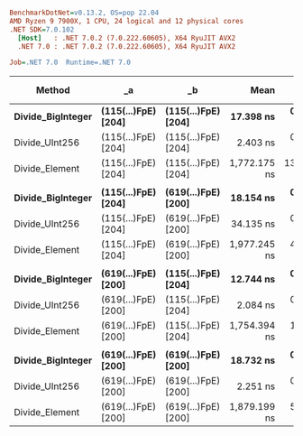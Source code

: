 ``` ini

BenchmarkDotNet=v0.13.2, OS=pop 22.04
AMD Ryzen 9 7900X, 1 CPU, 24 logical and 12 physical cores
.NET SDK=7.0.102
  [Host]   : .NET 7.0.2 (7.0.222.60605), X64 RyuJIT AVX2
  .NET 7.0 : .NET 7.0.2 (7.0.222.60605), X64 RyuJIT AVX2

Job=.NET 7.0  Runtime=.NET 7.0  

```
|            Method |                  _a |                  _b |         Mean |      Error |     StdDev |  Ratio | RatioSD |   Gen0 | Allocated | Alloc Ratio |
|------------------ |-------------------- |-------------------- |-------------:|-----------:|-----------:|-------:|--------:|-------:|----------:|------------:|
| **Divide_BigInteger** | **(115(...)FpE) [204]** | **(115(...)FpE) [204]** |    **17.398 ns** |  **0.0750 ns** |  **0.0665 ns** |   **1.00** |    **0.00** |      **-** |         **-** |          **NA** |
|    Divide_UInt256 | (115(...)FpE) [204] | (115(...)FpE) [204] |     2.403 ns |  0.0100 ns |  0.0089 ns |   0.14 |    0.00 |      - |         - |          NA |
|    Divide_Element | (115(...)FpE) [204] | (115(...)FpE) [204] | 1,772.175 ns | 13.3898 ns | 10.4539 ns | 101.88 |    0.63 | 0.0019 |     160 B |          NA |
|                   |                     |                     |              |            |            |        |         |        |           |             |
| **Divide_BigInteger** | **(115(...)FpE) [204]** | **(619(...)FpE) [200]** |    **18.154 ns** |  **0.0474 ns** |  **0.0420 ns** |   **1.00** |    **0.00** |      **-** |         **-** |          **NA** |
|    Divide_UInt256 | (115(...)FpE) [204] | (619(...)FpE) [200] |    34.135 ns |  0.0847 ns |  0.0792 ns |   1.88 |    0.01 |      - |         - |          NA |
|    Divide_Element | (115(...)FpE) [204] | (619(...)FpE) [200] | 1,977.245 ns |  4.4760 ns |  3.9679 ns | 108.92 |    0.33 |      - |     160 B |          NA |
|                   |                     |                     |              |            |            |        |         |        |           |             |
| **Divide_BigInteger** | **(619(...)FpE) [200]** | **(115(...)FpE) [204]** |    **12.744 ns** |  **0.0127 ns** |  **0.0106 ns** |   **1.00** |    **0.00** |      **-** |         **-** |          **NA** |
|    Divide_UInt256 | (619(...)FpE) [200] | (115(...)FpE) [204] |     2.084 ns |  0.0055 ns |  0.0049 ns |   0.16 |    0.00 |      - |         - |          NA |
|    Divide_Element | (619(...)FpE) [200] | (115(...)FpE) [204] | 1,754.394 ns |  1.8597 ns |  1.7396 ns | 137.65 |    0.18 | 0.0019 |     160 B |          NA |
|                   |                     |                     |              |            |            |        |         |        |           |             |
| **Divide_BigInteger** | **(619(...)FpE) [200]** | **(619(...)FpE) [200]** |    **18.732 ns** |  **0.2157 ns** |  **0.1912 ns** |   **1.00** |    **0.00** |      **-** |         **-** |          **NA** |
|    Divide_UInt256 | (619(...)FpE) [200] | (619(...)FpE) [200] |     2.251 ns |  0.0205 ns |  0.0172 ns |   0.12 |    0.00 |      - |         - |          NA |
|    Divide_Element | (619(...)FpE) [200] | (619(...)FpE) [200] | 1,879.199 ns |  5.5928 ns |  5.2315 ns | 100.36 |    1.07 |      - |     160 B |          NA |
